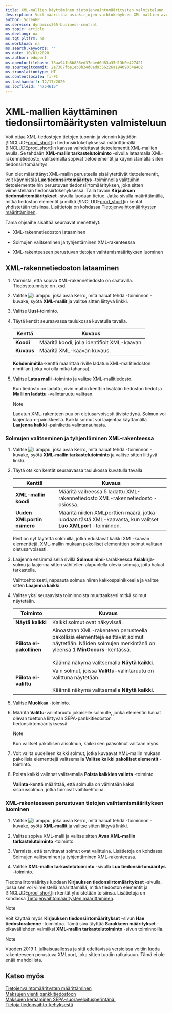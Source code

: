 ```yaml
---
title: XML-mallien käyttäminen tietojenvaihtomääritysten valmisteluun
description: Voit määrittää asiakirjojen vaihtokehyksen XML-mallien avulla.
author: SorenGP
ms.service: dynamics365-business-central
ms.topic: article
ms.devlang: na
ms.tgt_pltfrm: na
ms.workload: na
ms.search.keywords: ''
ms.date: 10/01/2020
ms.author: edupont
ms.openlocfilehash: 78aa941b8b886ed37dbed0d83a35d13b0e427421
ms.sourcegitcommit: 2e7307fbe1eb3b34d0ad9356226a19409054a402
ms.translationtype: HT
ms.contentlocale: fi-FI
ms.lasthandoff: 12/17/2020
ms.locfileid: "4754615"
---
```

# <a name="use-xml-schemas-to-prepare-data-exchange-definitions"></a>XML-mallien käyttäminen tiedonsiirtomääritysten valmisteluun

Voit ottaa XML-tiedostojen tietojen tuonnin ja viennin käyttöön [!INCLUDE[prod_short](includes/prod_short.md)]in tiedonsiirtokehyksessä määrittämällä [!INCLUDE[prod_short](includes/prod_short.md)]in kanssa vaihdettavat tietoelementit XML-mallien avulla. Se tehdään **XML-mallin tarkastelutoiminto** -sivulla lataamalla XML-rakennetiedosto, valitsemalla sopivat tietoelementit ja käynnistämällä siiten tiedonsiirtomääritys.  

 Kun olet määrittänyt XML-mallin perusteella sisällytettävät tietoelementit, voit käynnistää **Luo tiedonsiirtomääritys** -toiminnolla valittuihin tietoelementteihin perustuvan tiedonsiirtomäärityksen, joka sitten viimeistellään tiedonsiirtokehyksessä. Tällä tavoin **Kirjauksen tiedonsiirtomääritykset** -sivulla luodaan tietue. Jatka sivulla määrittämällä, mitkä tiedoston elementit ja mitkä [!INCLUDE[prod_short](includes/prod_short.md)]in kentät yhdistetään toisiinsa. Lisätietoja on kohdassa [Tietojenvaihtomääritysten määrittäminen](across-how-to-set-up-data-exchange-definitions.md).  

 Tämä ohjeaihe sisältää seuraavat menettelyt:  

- XML-rakennetiedoston lataaminen  

- Solmujen valitseminen ja tyhjentäminen XML-rakenteessa  

- XML-rakenteeseen perustuvan tietojen vaihtamismäärityksen luominen  

## <a name="to-load-an-xml-schema-file"></a>XML-rakennetiedoston lataaminen

1. Varmista, että sopiva XML-rakennetiedosto on saatavilla. Tiedostotunniste on .xsd.  

2. Valitse ![Lamppu, joka avaa Kerro, mitä haluat tehdä -toiminnon](media/ui-search/search_small.png "Kerro, mitä haluat tehdä") -kuvake, syötä **XML-mallit** ja valitse sitten liittyvä linkki.  

3. Valitse **Uusi**-toiminto.  

4. Täytä kentät seuraavassa taulukossa kuvatulla tavalla.  

    |Kenttä|Kuvaus|  
    |---------------------------------|---------------------------------------|  
    |**Koodi**|Määritä koodi, jolla identifioit XML-kaavan.|  
    |**Kuvaus**|Määritä XML-kaavan kuvaus.|  

     **Kohdenimitila**-kenttä määrittää riville ladatun XML-mallitiedoston nimitilan (joka voi olla mikä tahansa).  

5. Valitse **Lataa malli** -toiminto ja valitse XML-mallitiedosto.  

     Kun tiedosto on ladattu, rivin muihin kenttiin lisätään tiedoston tiedot ja **Malli on ladattu** -valintaruutu valitaan.  

    > [!NOTE]  
    >  Ladatun XML-rakenteen puu on oletusarvoisesti tiivistettynä. Solmun voi laajentaa **+**-painikkeella. Kaikki solmut voi laajentaa käyttämällä **Laajenna kaikki** -painiketta valintanauhasta.  

### <a name="to-select-or-clear-nodes-in-an-xml-schema"></a>Solmujen valitseminen ja tyhjentäminen XML-rakenteessa  

1. Valitse ![Lamppu, joka avaa Kerro, mitä haluat tehdä -toiminnon](media/ui-search/search_small.png "Kerro, mitä haluat tehdä") -kuvake, syötä **XML-mallin tarkastelutoiminto** ja valitse sitten liittyvä linkki.  

2. Täytä otsikon kentät seuraavassa taulukossa kuvatulla tavalla.  

    |Kenttä|Kuvaus|  
    |---------------------------------|---------------------------------------|  
    |**XML-mallin koodi**|Määritä vaiheessa 5 ladattu XML-rakennetiedosto XML-rakennetiedosto -osiossa.|  
    |**Uuden XMLportin numero**|Määritä niiden XMLporttien määrä, jotka luodaan tästä XML-kaavasta, kun valitset **Luo XMLport** -toiminnon.|  

     Rivit on nyt täytettä solmuilla, jotka edustavat kaikki XML-kaavan elementtejä. XML-mallin mukaan pakolliset elementtien solmut valitaan oletusarvoisesti.  

3. Laajenna ensimmäisellä rivillä **Solmun nimi**-sarakkeessa **Asiakirja**-solmu ja laajenna sitten vähitellen alapuolella olevia solmuja, joita haluat tarkastella.  

     Vaihtoehtoisesti, napsauta solmua hiiren kakkospainikkeella ja valitse sitten **Laajenna kaikki**.  

4. Valitse yksi seuraavista toiminnoista muuttaaksesi mitkä solmut näytetään.  

    |**Toiminto**|Kuvaus|  
    |----------------|---------------------------------------|  
    |**Näytä kaikki**|Kaikki solmut ovat näkyvissä.|  
    |**Piilota ei-pakollinen**|Ainoastaan XML-rakenteen perusteella pakollisia elementtejä esittävät solmut näytetään. Näiden solmujen merkintänä on yleensä **1** **MinOccurs**-kentässä.<br /><br /> Käännä näkymä valitsemalla **Näytä kaikki**.|  
    |**Piilota ei-valittu**|Vain solmut, joissa **Valittu**-valintaruutu on valittuna näytetään.<br /><br /> Käännä näkymä valitsemalla **Näytä kaikki**.|  

5. Valitse **Muokkaa** -toiminto.  

6. Määritä **Valittu**-valintaruutu jokaiselle solmulle, jonka elementin haluat olevan tuettuna liittyvän SEPA-pankkitiedoston tiedonsiirtomäärityksessä.  

    > [!NOTE]  
    >  Kun valitset pakollisen alisolmun, kaikki sen pääsolmut valitaan myös.  

7. Voit valita uudelleen kaikki solmut, jotka kuvaavat XML-mallin mukaan pakollisia elementtejä valitsemalla **Valitse kaikki pakolliset elementit** -toiminto.  

8. Poista kaikki valinnat valitsemalla **Poista kaikkien valinta** -toiminto.  

     **Valinta**-kenttä määrittää, että solmulla on vähintään kaksi sisarussolmua, jotka toimivat vaihtoehtoina.  

### <a name="to-generate-a-data-exchange-definition-that-is-based-on-an-xml-schema"></a>XML-rakenteeseen perustuvan tietojen vaihtamismäärityksen luominen  

1. Valitse ![Lamppu, joka avaa Kerro, mitä haluat tehdä -toiminnon](media/ui-search/search_small.png "Kerro, mitä haluat tehdä") -kuvake, syötä **XML-mallit** ja valitse sitten liittyvä linkki.  

2. Valitse sopiva XML-malli ja valitse sitten **Avaa XML-mallin tarkastelutoiminto** -toiminto.  

3. Varmista, että tarvittavat solmut ovat valittuina. Lisätietoja on kohdassa Solmujen valitseminen ja tyhjentäminen XML-rakenteessa.  

4. Valitse **XML-mallin tarkastelutoiminto** -sivulla **Luo tiedonsiirtomääritys** -toiminto.  

 Tiedonsiirtomääritys luodaan **Kirjauksen tiedonsiirtomääritykset** -sivulla, jossa sen voi viimeistellä määrittämällä, mitkä tiedoston elementit ja [!INCLUDE[prod_short](includes/prod_short.md)]in kentät yhdistetään toisiinsa. Lisätietoja on kohdassa [Tietojenvaihtomääritysten määrittäminen](across-how-to-set-up-data-exchange-definitions.md).  

> [!NOTE]  
> Voit käyttää myös **Kirjauksen tiedonsiirtomääritykset** -sivun **Hae tiedostorakenne** -toimintoa. Tämä sivu täyttää **Sarakkeen määritykset** -pikavälilehden valmiiksi **XML-mallin tarkastelutoiminto** -sivun toiminnoilla.  

> [!NOTE]
> Vuoden 2019 1. julkaisuaallossa ja sitä edeltävissä versioissa voitiin luoda rakenteeseen perustuva XMLport, joka sitten tuotiin ratkaisuun. Tämä ei ole enää mahdollista.

## <a name="see-also"></a>Katso myös

[Tietojenvaihtomääritysten määrittäminen](across-how-to-set-up-data-exchange-definitions.md)  
[Maksujen vienti pankkitiedostoon](finance-make-payments-with-bank-data-conversion-service-or-sepa-credit-transfer.md#exporting-payments-to-a-bank-file)  
[Maksujen kerääminen SEPA-suoraveloitusperintänä.](finance-collect-payments-with-sepa-direct-debit.md)  
[Tietoja tiedonvaihto-kehyksestä](across-about-the-data-exchange-framework.md)  
